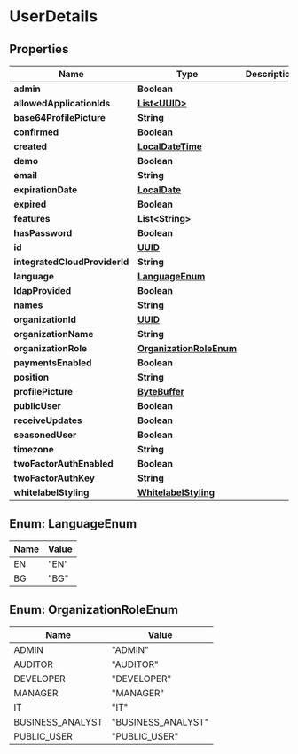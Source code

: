 
# UserDetails

## Properties
Name | Type | Description | Notes
------------ | ------------- | ------------- | -------------
**admin** | **Boolean** |  |  [optional]
**allowedApplicationIds** | [**List&lt;UUID&gt;**](UUID.md) |  |  [optional]
**base64ProfilePicture** | **String** |  |  [optional]
**confirmed** | **Boolean** |  |  [optional]
**created** | [**LocalDateTime**](LocalDateTime.md) |  |  [optional]
**demo** | **Boolean** |  |  [optional]
**email** | **String** |  |  [optional]
**expirationDate** | [**LocalDate**](LocalDate.md) |  |  [optional]
**expired** | **Boolean** |  |  [optional]
**features** | **List&lt;String&gt;** |  |  [optional]
**hasPassword** | **Boolean** |  |  [optional]
**id** | [**UUID**](UUID.md) |  |  [optional]
**integratedCloudProviderId** | **String** |  |  [optional]
**language** | [**LanguageEnum**](#LanguageEnum) |  |  [optional]
**ldapProvided** | **Boolean** |  |  [optional]
**names** | **String** |  |  [optional]
**organizationId** | [**UUID**](UUID.md) |  |  [optional]
**organizationName** | **String** |  |  [optional]
**organizationRole** | [**OrganizationRoleEnum**](#OrganizationRoleEnum) |  |  [optional]
**paymentsEnabled** | **Boolean** |  |  [optional]
**position** | **String** |  |  [optional]
**profilePicture** | [**ByteBuffer**](ByteBuffer.md) |  |  [optional]
**publicUser** | **Boolean** |  |  [optional]
**receiveUpdates** | **Boolean** |  |  [optional]
**seasonedUser** | **Boolean** |  |  [optional]
**timezone** | **String** |  |  [optional]
**twoFactorAuthEnabled** | **Boolean** |  |  [optional]
**twoFactorAuthKey** | **String** |  |  [optional]
**whitelabelStyling** | [**WhitelabelStyling**](WhitelabelStyling.md) |  |  [optional]


<a name="LanguageEnum"></a>
## Enum: LanguageEnum
Name | Value
---- | -----
EN | &quot;EN&quot;
BG | &quot;BG&quot;


<a name="OrganizationRoleEnum"></a>
## Enum: OrganizationRoleEnum
Name | Value
---- | -----
ADMIN | &quot;ADMIN&quot;
AUDITOR | &quot;AUDITOR&quot;
DEVELOPER | &quot;DEVELOPER&quot;
MANAGER | &quot;MANAGER&quot;
IT | &quot;IT&quot;
BUSINESS_ANALYST | &quot;BUSINESS_ANALYST&quot;
PUBLIC_USER | &quot;PUBLIC_USER&quot;



